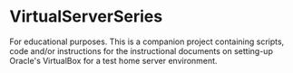 # VirtualServerSeries
For educational purposes. This is a companion project containing scripts, code and/or instructions for the instructional documents on setting-up Oracle's VirtualBox for a test home server environment.

